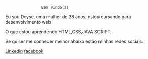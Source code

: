                     Bem vindo(a)
 
 Eu sou Deyse, uma mulher de 38 anos, estou cursando para desenvolvimento web 
 
 O que estou aprendendo HTML,CSS,JAVA SCRIPT.
 
Se quiser me conhecer melhor abaixo estão minhas redes sociais.
 
 

 
 <a href="https://www.linkedin.com/in/deyse-bonisegnia-995486171/">Linkedin</a>
            <a href="https://www.facebook.com/profile.php?id=100015808627881">facebook</a>
             
            
          

                 
 

